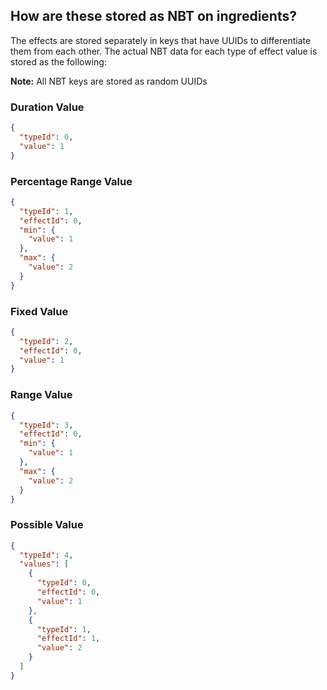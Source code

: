 ## How are these stored as NBT on ingredients?
The effects are stored separately in keys that have UUIDs to differentiate them from each other. The actual NBT data for each
type of effect value is stored as the following:

**Note:** All NBT keys are stored as random UUIDs

### Duration Value
```json
{
  "typeId": 0,
  "value": 1
}
```

### Percentage Range Value
```json
{
  "typeId": 1,
  "effectId": 0,
  "min": {
    "value": 1
  },
  "max": {
    "value": 2
  }
}
```

### Fixed Value
```json
{
  "typeId": 2,
  "effectId": 0,
  "value": 1
}
```

### Range Value
```json
{
  "typeId": 3,
  "effectId": 0,
  "min": {
    "value": 1
  },
  "max": {
    "value": 2
  }
}
```

### Possible Value
```json
{
  "typeId": 4,
  "values": [
    {
      "typeId": 0,
      "effectId": 0,
      "value": 1
    },
    {
      "typeId": 1,
      "effectId": 1,
      "value": 2
    }
  ]
}
```